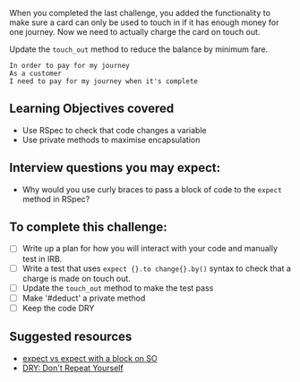 When you completed the last challenge, you added the functionality to make sure a card can only be used to touch in if it has enough money for one journey. Now we need to actually charge the card on touch out.

Update the `touch_out` method to reduce the balance by minimum fare.

```
In order to pay for my journey
As a customer
I need to pay for my journey when it's complete
```

## Learning Objectives covered
- Use RSpec to check that code changes a variable
- Use private methods to maximise encapsulation

## Interview questions you may expect:
- Why would you use curly braces to pass a block of code to the `expect` method in RSpec?

## To complete this challenge:
- [ ] Write up a plan for how you will interact with your code and manually test in IRB.
- [ ] Write a test that uses `expect {}.to change{}.by()` syntax to check that a charge is made on touch out.
- [ ] Update the `touch_out` method to make the test pass
- [ ] Make '#deduct' a private method
- [ ] Keep the code DRY

## Suggested resources
- [expect vs expect with a block on SO](http://stackoverflow.com/questions/19960831/rspec-expect-vs-expect-with-block-whats-the-difference)
- [DRY: Don't Repeat Yourself](https://en.wikipedia.org/wiki/Don%27t_repeat_yourself)
